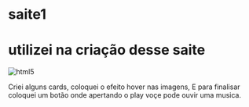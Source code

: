 # saite1
<div> 
<h1>
  utilizei na criação desse saite
</h1>
</div>
<div>
  <img alingn="center" alt="html5" src="https://img.shields.io/badge/HTML5-E34F26?style=for-the-badge&logo=html5&logoColor=white"/> <img alingn="center" alt=""

  <img alingn="center" alt="html5" src="https://img.shields.io/badge/CSS3-1572B6?style=for-the-badge&logo=css3&logoColor=white"/>                                                                                                                                   
</div>
<di>
  <p>
  Criei alguns cards, coloquei o efeito hover nas imagens,
  E para finalisar coloquei um botão onde apertando o play voçe pode ouvir uma musica. 
  </p>
</di>
